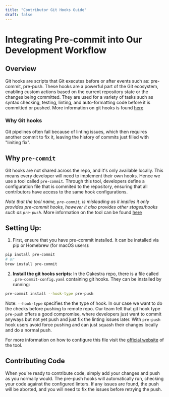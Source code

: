 ```yaml
---
title: "Contributor Git Hooks Guide"
draft: false
---
```


# Integrating Pre-commit into Our Development Workflow

## Overview

Git hooks are scripts that Git executes before or after events such as: pre-commit, pre-push. These hooks are a powerful part of the Git ecosystem, enabling custom actions based on the current repository state or the changes being committed. They are used for a variety of tasks such as syntax checking, testing, linting, and auto-formatting code before it is committed or pushed. More information on git hooks is found [here](https://git-scm.com/book/en/v2/Customizing-Git-Git-Hooks)

### Why Git hooks

Git pipelines often fail because of linting issues, which then requires another commit to fix it, leaving the history of commits just filled with "liniting fix".

## Why `pre-commit`

Git hooks are not shared across the repo, and it's only available locally. This means every developer will need to implement their own hooks. Hence we use a tool called `pre-commit`. Through this tool, developers define a configuration file that is commited to the repository, ensuring that all contributors have access to the same hook configurations.

*Note that the tool name, `pre-commit`, is misleading as it implies it only provides pre-commit hooks, however it also provides other stages/hooks such as `pre-push`.*
More information on the tool can be found [here](https://pre-commit.com/)


## Setting Up:

1. First, ensure that you have pre-commit installed. It can be installed via pip or Homebrew (for macOS users):

```sh
pip install pre-commit
# or
brew install pre-commit
```

2. **Install the git hooks scripts**:
In the Oakestra repo, there is a file called `.pre-commit-config.yaml` containing git hooks. They can be installed by running:
```sh
pre-commit install --hook-type pre-push
```
Note: `--hook-type` specifies the the type of hook. In our case we want to do the checks before pushing to remote repo. Our team felt that git hook type `pre-push` offers a good compromise, where developers just want to commit anyways but not yet push and just fix the linting issues later. With `pre-push` hook users avoid force pushing and can just squash their changes locally and do a normal push.

For more information on how to configure this file visit the [official website](https://pre-commit.com/) of the tool.


## Contributing Code

When you're ready to contribute code, simply add your changes and push as you normally would. The pre-push hooks will automatically run, checking your code against the configured linters. If any issues are found, the push will be aborted, and you will need to fix the issues before retrying the push.